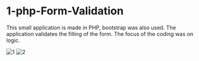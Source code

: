 # 1-php-Form-Validation

This small application is made in PHP, bootstrap was also used. The application validates the filling of the form. The focus of the coding was on logic.

![1](https://user-images.githubusercontent.com/56784702/201071673-ac142a35-b22d-4699-bdb3-f9ef483b594b.png)
![2](https://user-images.githubusercontent.com/56784702/201071677-958e51e4-f0ad-4a6a-9313-8c714a6847b0.png)
